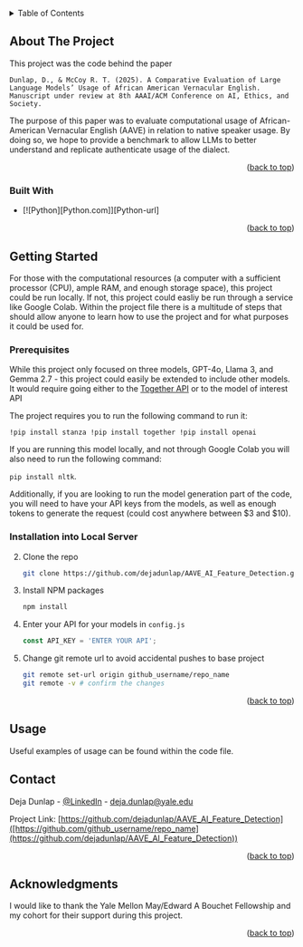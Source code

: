 <a id="readme-top"></a>

<!-- TABLE OF CONTENTS -->
<details>
  <summary>Table of Contents</summary>
  <ol>
    <li>
      <a href="#about-the-project">About The Project</a>
      <ul>
        <li><a href="#built-with">Built With</a></li>
      </ul>
    </li>
    <li>
      <a href="#getting-started">Getting Started</a>
      <ul>
        <li><a href="#prerequisites">Prerequisites</a></li>
        <li><a href="#installation">Installation</a></li>
      </ul>
    </li>
    <li><a href="#usage">Usage</a></li>
    <li><a href="#contact">Contact</a></li>
    <li><a href="#acknowledgments">Acknowledgments</a></li>
  </ol>
</details>



<!-- ABOUT THE PROJECT -->
## About The Project

This project was the code behind the paper

`Dunlap, D., & McCoy R. T. (2025). A Comparative Evaluation of Large Language Models’ Usage of African American Vernacular English. Manuscript under review at 8th AAAI/ACM Conference on AI, Ethics, and Society.`

The purpose of this paper was to evaluate computational usage of African-American Vernacular English (AAVE) in relation to native speaker usage. By doing so, we hope to provide a benchmark to allow LLMs to better understand and replicate authenticate usage of the dialect.
<p align="right">(<a href="#readme-top">back to top</a>)</p>

### Built With
* [![Python][Python.com]][Python-url]
<p align="right">(<a href="#readme-top">back to top</a>)</p>


<!-- GETTING STARTED -->
## Getting Started

For those with the computational resources (a computer with a sufficient processor (CPU), ample RAM, and enough storage space), this project could be run locally. If not, this project could easliy be run through a service like Google Colab. 
Within the project file there is a multitude of steps that should allow anyone to learn how to use the project and for what purposes it could be used for.

### Prerequisites

While this project only focused on three models, GPT-4o, Llama 3, and Gemma 2.7 - this project could easily be extended to include other models. It would require going either to the [Together API](https://docs.together.ai/docs/quickstart) or to the model of interest API

The project requires you to run the following command to run it: 

`
!pip install stanza
!pip install together
!pip install openai
`

If you are running this model locally, and not through Google Colab you will also need to run the following command:

`pip install nltk`.

Additionally, if you are looking to run the model generation part of the code, you will need to have your API keys from the models, as well as enough tokens to generate the request (could cost anywhere between $3 and $10).

### Installation into Local Server

2. Clone the repo
   ```sh
   git clone https://github.com/dejadunlap/AAVE_AI_Feature_Detection.git
   ```
3. Install NPM packages
   ```sh
   npm install
   ```
4. Enter your API for your models in `config.js`
   ```js
   const API_KEY = 'ENTER YOUR API';
   ```
5. Change git remote url to avoid accidental pushes to base project
   ```sh
   git remote set-url origin github_username/repo_name
   git remote -v # confirm the changes
   ```

<p align="right">(<a href="#readme-top">back to top</a>)</p>

<!-- USAGE EXAMPLES -->
## Usage

Useful examples of usage can be found within the code file.

<!-- CONTACT -->
## Contact

Deja Dunlap - [@LinkedIn](https://www.linkedin.com/in/deja-dunlap-2884b9238/) - deja.dunlap@yale.edu

Project Link: [https://github.com/dejadunlap/AAVE_AI_Feature_Detection]([https://github.com/github_username/repo_name](https://github.com/dejadunlap/AAVE_AI_Feature_Detection))

<p align="right">(<a href="#readme-top">back to top</a>)</p>



<!-- ACKNOWLEDGMENTS -->
## Acknowledgments

I would like to thank the Yale Mellon May/Edward A Bouchet Fellowship and my cohort for their support during this project.

<p align="right">(<a href="#readme-top">back to top</a>)</p>
